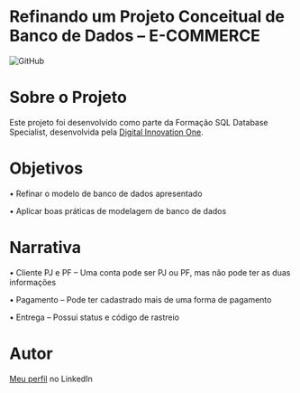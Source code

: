 # Refinando um Projeto Conceitual de Banco de Dados – E-COMMERCE

![GitHub](https://img.shields.io/github/license/GabrielFerreiraDoPrado/ecommerce-eer-dio)

# Sobre o Projeto

Este projeto foi desenvolvido como parte da Formação SQL Database Specialist, desenvolvida pela [Digital Innovation One](https://www.dio.me/).

# Objetivos

• Refinar o modelo de banco de dados apresentado

• Aplicar boas práticas de modelagem de banco de dados

# Narrativa

• Cliente PJ e PF – Uma conta pode ser PJ ou PF, mas não pode ter as duas informações

• Pagamento – Pode ter cadastrado mais de uma forma de pagamento

• Entrega – Possui status e código de rastreio

# Autor 

[Meu perfil](https://www.linkedin.com/in/gabriel-ferreira-do-prado/) no LinkedIn